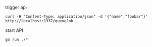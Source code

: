 trigger api 

```
curl -H "Content-Type: application/json" -d '{"name":"foobar"}' http://localhost:1337/queueJob
```

start API

```
go run ./*
```
